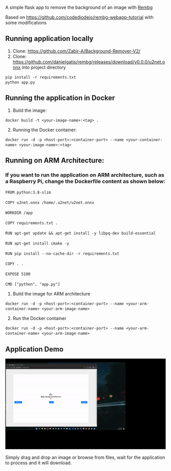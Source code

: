 A simple flask app to remove the background of an image with [Rembg](https://github.com/danielgatis/rembg)

Based on https://github.com/codediodeio/rembg-webapp-tutorial with some modifications


## Running application locally

1. Clone: https://github.com/Zabir-A/Background-Remover-V2/
2. Clone: https://github.com/danielgatis/rembg/releases/download/v0.0.0/u2net.onnx into project directory

```
pip install -r requirements.txt
python app.py
```

## Running the application in Docker 

1. Build the image:
```
docker build -t <your-image-name>:<tag> .
```

2. Running the Docker container:
```
docker run -d -p <host-port>:<container-port> --name <your-container-name> <your-image-name>:<tag>
```

## Running on ARM Architecture:
### If you want to run the application on ARM architecture, such as a Raspberry Pi, change the Dockerfile content as shown below:
```
FROM python:3.8-slim

COPY u2net.onnx /home/.u2net/u2net.onnx

WORKDIR /app

COPY requirements.txt .

RUN apt-get update && apt-get install -y libpq-dev build-essential

RUN apt-get install cmake -y

RUN pip install --no-cache-dir -r requirements.txt

COPY . .

EXPOSE 5100

CMD ["python", "app.py"]
```
1. Build the image for ARM architecture
```
docker run -d -p <host-port>:<container-port> --name <your-arm-container-name> <your-arm-image-name>
```
2. Run the Docker container
```
docker run -d -p <host-port>:<container-port> --name <your-arm-container-name> <your-arm-image-name>
```

## Application Demo
![Alt text](demo.gif)

Simply drag and drop an image or browse from files, wait for the application to process and it will download. 

